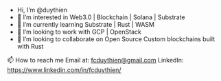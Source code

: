 - Hi, I’m @duythien
-  👀 I’m interested in Web3.0 | Blockchain | Solana | Substrate 
- 🌱 I’m currently learning Substrate | Rust | WASM
- 💞️ I’m looking to work with GCP | OpenStack
- 💞️ I’m looking to collaborate on Open Source Custom blockchains built with Rust

📫 How to reach me
Email at: fcduythien@gmail.com
LinkedIn: https://www.linkedin.com/in/fcduythien/
<!---
duythien/duythien is a ✨ special ✨ repository because its `README.md` (this file) appears on your GitHub profile.
You can click the Preview link to take a look at your changes.
--->
